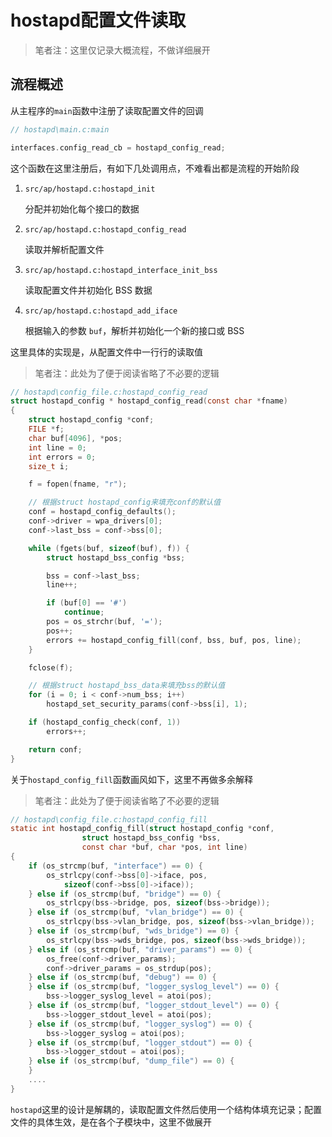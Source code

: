# hostapd配置文件读取

> 笔者注：这里仅记录大概流程，不做详细展开

## 流程概述

从主程序的`main`函数中注册了读取配置文件的回调

```c
// hostapd\main.c:main

interfaces.config_read_cb = hostapd_config_read;
```

这个函数在这里注册后，有如下几处调用点，不难看出都是流程的开始阶段

1. `src/ap/hostapd.c:hostapd_init`

   分配并初始化每个接口的数据

2. `src/ap/hostapd.c:hostapd_config_read`

   读取并解析配置文件

3. `src/ap/hostapd.c:hostapd_interface_init_bss`

   读取配置文件并初始化 BSS 数据

4. `src/ap/hostapd.c:hostapd_add_iface`

   根据输入的参数 `buf`，解析并初始化一个新的接口或 BSS

这里具体的实现是，从配置文件中一行行的读取值

> 笔者注：此处为了便于阅读省略了不必要的逻辑

```c
// hostapd\config_file.c:hostapd_config_read
struct hostapd_config * hostapd_config_read(const char *fname)
{
    struct hostapd_config *conf;
    FILE *f;
    char buf[4096], *pos;
    int line = 0;
    int errors = 0;
    size_t i;

    f = fopen(fname, "r");

    // 根据struct hostapd_config来填充conf的默认值
    conf = hostapd_config_defaults();
    conf->driver = wpa_drivers[0];
    conf->last_bss = conf->bss[0];

    while (fgets(buf, sizeof(buf), f)) {
        struct hostapd_bss_config *bss;

        bss = conf->last_bss;
        line++;

        if (buf[0] == '#')
            continue;
        pos = os_strchr(buf, '=');
        pos++;
        errors += hostapd_config_fill(conf, bss, buf, pos, line);
    }

    fclose(f);

    // 根据struct hostapd_bss_data来填充bss的默认值
    for (i = 0; i < conf->num_bss; i++)
        hostapd_set_security_params(conf->bss[i], 1);

    if (hostapd_config_check(conf, 1))
        errors++;

    return conf;
}
```

关于`hostapd_config_fill`函数画风如下，这里不再做多余解释

> 笔者注：此处为了便于阅读省略了不必要的逻辑

```c
// hostapd\config_file.c:hostapd_config_fill
static int hostapd_config_fill(struct hostapd_config *conf,
                struct hostapd_bss_config *bss,
                const char *buf, char *pos, int line)
{
    if (os_strcmp(buf, "interface") == 0) {
        os_strlcpy(conf->bss[0]->iface, pos,
            sizeof(conf->bss[0]->iface));
    } else if (os_strcmp(buf, "bridge") == 0) {
        os_strlcpy(bss->bridge, pos, sizeof(bss->bridge));
    } else if (os_strcmp(buf, "vlan_bridge") == 0) {
        os_strlcpy(bss->vlan_bridge, pos, sizeof(bss->vlan_bridge));
    } else if (os_strcmp(buf, "wds_bridge") == 0) {
        os_strlcpy(bss->wds_bridge, pos, sizeof(bss->wds_bridge));
    } else if (os_strcmp(buf, "driver_params") == 0) {
        os_free(conf->driver_params);
        conf->driver_params = os_strdup(pos);
    } else if (os_strcmp(buf, "debug") == 0) {
    } else if (os_strcmp(buf, "logger_syslog_level") == 0) {
        bss->logger_syslog_level = atoi(pos);
    } else if (os_strcmp(buf, "logger_stdout_level") == 0) {
        bss->logger_stdout_level = atoi(pos);
    } else if (os_strcmp(buf, "logger_syslog") == 0) {
        bss->logger_syslog = atoi(pos);
    } else if (os_strcmp(buf, "logger_stdout") == 0) {
        bss->logger_stdout = atoi(pos);
    } else if (os_strcmp(buf, "dump_file") == 0) {
    }
    ....
}
```

`hostapd`这里的设计是解耦的，读取配置文件然后使用一个结构体填充记录；配置文件的具体生效，是在各个子模块中，这里不做展开
